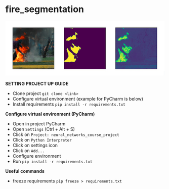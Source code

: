 # fire_segmentation

<img src="pictures/main.jpg" width="600"/>

**SETTING PROJECT UP GUIDE**
- Clone project `git clone <link>`
- Configure virtual environment (example for PyCharm is below)
- Install requirements `pip install -r requirements.txt`

**Configure virtual environment (PyCharm)**
- Open in project PyCharm
- Open `Settings` (Ctrl + Alt + S)
- Click on `Project: neural_networks_course_project`
- Click on `Python Interpreter`
- Click on settings icon
- Click on `Add...`
- Configure environment
- Run `pip install -r requirements.txt`

**Useful commands**
- freeze requirements `pip freeze > requirements.txt`
